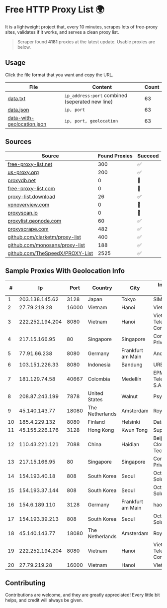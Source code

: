 
# Free HTTP Proxy List 🌍

It is a lightweight project that, every 10 minutes, scrapes lots of free-proxy sites, validates if it works, and serves a clean proxy list.


> Scraper found **4181** proxies at the latest update. Usable proxies are below.

## Usage

Click the file format that you want and copy the URL.


|File|Content|Count|
|----|-------|-----|
|[data.txt](https://raw.githubusercontent.com/themiralay/Proxy-List-World/master/data.txt)|`ip_address:port` combined (seperated new line)|63|
|[data.json](https://raw.githubusercontent.com/themiralay/Proxy-List-World/master/data.json)|`ip, port`|63|
|[data-with-geolocation.json](https://raw.githubusercontent.com/themiralay/Proxy-List-World/master/data-with-geolocation.json)|`ip, port, geolocation`|63|

## Sources

|Source|Found Proxies|Succeed|
|------|-------------|-------|
|[free-proxy-list.net](https://free-proxy-list.net)|300|✅|
|[us-proxy.org](https://www.us-proxy.org)|200|✅|
|[proxydb.net](http://proxydb.net)|0|🚫|
|[free-proxy-list.com](https://free-proxy-list.com/?page=&port=&type%5B%5D=http&type%5B%5D=https&up_time=0&search=Search)|0|🚫|
|[proxy-list.download](https://www.proxy-list.download/HTTP)|26|✅|
|[vpnoverview.com](https://vpnoverview.com/privacy/anonymous-browsing/free-proxy-servers)|0|🚫|
|[proxyscan.io](https://www.proxyscan.io)|0|🚫|
|[proxylist.geonode.com](https://proxylist.geonode.com/api/proxy-list?limit=300&page=1&sort_by=lastChecked&sort_type=desc&protocols=http,https)|60|✅|
|[proxyscrape.com](https://api.proxyscrape.com/v2/?request=displayproxies&protocol=http&timeout=10000&country=all&ssl=all&anonymity=all)|482|✅|
|[github.com/clarketm/proxy-list](https://raw.githubusercontent.com/clarketm/proxy-list/master/proxy-list-raw.txt)|400|✅|
|[github.com/monosans/proxy-list](https://raw.githubusercontent.com/monosans/proxy-list/main/proxies/http.txt)|188|✅|
|[github.com/TheSpeedX/PROXY-List](https://raw.githubusercontent.com/TheSpeedX/PROXY-List/master/http.txt)|2525|✅|


## Sample Proxies With Geolocation Info

|#|Ip|Port|Country|City|Internet Service Provider|
|-|--|----|-------|----|-------------------------|
|1|203.138.145.62|3128|Japan|Tokyo|SIMPLEIA|
|2|27.79.219.28|16000|Vietnam|Hanoi|Viettel Corporation|
|3|222.252.194.204|8080|Vietnam|Hanoi|VietNam Post and Telecom Corporation|
|4|217.15.166.95|80|Singapore|Singapore|Contabo Asia Private Limited|
|5|77.91.66.238|8080|Germany|Frankfurt am Main|Andrii Hrosh|
|6|103.151.226.33|8080|Indonesia|Bandung|URBANACCESS|
|7|181.129.74.58|40667|Colombia|Medellín|EPM Telecomunicaciones S.A. E.S.P.|
|8|208.87.243.199|7878|United States|Walnut|Psychz Networks|
|9|45.140.143.77|18080|The Netherlands|Amsterdam|RoyaleHosting BV|
|10|185.4.229.132|8080|Finland|Helsinki|Datalahti Oy|
|11|45.155.226.176|3128|Hong Kong|Kwun Tong|Superhub Limited|
|12|110.43.221.121|7088|China|Haidian|Beijing Kingsoft Cloud Internet Technology Co|
|13|217.15.166.95|80|Singapore|Singapore|Contabo Asia Private Limited|
|14|154.193.40.18|808|South Korea|Seoul|Octopus Web Solution Inc|
|15|154.193.37.144|808|South Korea|Seoul|Octopus Web Solution Inc|
|16|154.6.189.110|3128|Germany|Frankfurt am Main|haoxiangyun|
|17|154.193.39.213|808|South Korea|Seoul|Octopus Web Solution Inc|
|18|45.140.143.77|18080|The Netherlands|Amsterdam|RoyaleHosting BV|
|19|222.252.194.204|8080|Vietnam|Hanoi|VietNam Post and Telecom Corporation|
|20|27.79.219.28|16000|Vietnam|Hanoi|Viettel Corporation|



## Contributing

Contributions are welcome, and they are greatly appreciated! Every
little bit helps, and credit will always be given.

